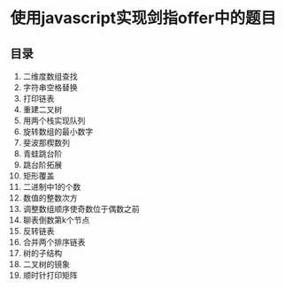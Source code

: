 # 使用javascript实现剑指offer中的题目  

## 目录
1. 二维度数组查找
2. 字符串空格替换
3. 打印链表
4. 重建二叉树
5. 用两个栈实现队列
6. 旋转数组的最小数字
7. 斐波那楔数列
8. 青蛙跳台阶
9. 跳台阶拓展
10. 矩形覆盖
11. 二进制中1的个数
12. 数值的整数次方
13. 调整数组顺序使奇数位于偶数之前
14. 聊表倒数第k个节点
15. 反转链表
16. 合并两个排序链表
17. 树的子结构
18. 二叉树的镜象
19. 顺时针打印矩阵
